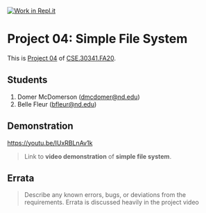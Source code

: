 [![Work in Repl.it](https://classroom.github.com/assets/work-in-replit-14baed9a392b3a25080506f3b7b6d57f295ec2978f6f33ec97e36a161684cbe9.svg)](https://classroom.github.com/online_ide?assignment_repo_id=317833&assignment_repo_type=GroupAssignmentRepo)
# Project 04: Simple File System

This is [Project 04] of [CSE.30341.FA20].

## Students

1. Domer McDomerson (dmcdomer@nd.edu)
2. Belle Fleur (bfleur@nd.edu)

## Demonstration
https://youtu.be/IUxRBLnAv1k
> Link to **video demonstration** of **simple file system**.

## Errata

> Describe any known errors, bugs, or deviations from the requirements.
Errata is discussed heavily in the project video

[Project 04]:       https://www3.nd.edu/~pbui/teaching/cse.30341.fa20/project04.html
[CSE.30341.FA20]:   https://www3.nd.edu/~pbui/teaching/cse.30341.fa20/
